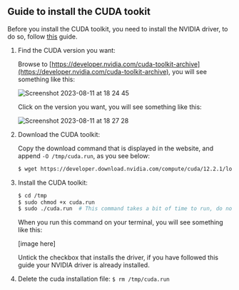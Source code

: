 Guide to install the CUDA tookit
--------------------------------

Before you install the CUDA toolkit, you need to install the NVIDIA driver, to do so, follow [this](https://github.com/luiscarlosgph/how-to/tree/main/nvidia-driver) guide.

1. Find the CUDA version you want:

   Browse to [https://developer.nvidia.com/cuda-toolkit-archive](https://developer.nvidia.com/cuda-toolkit-archive), you will see something like this:

   ![Screenshot 2023-08-11 at 18 24 45](https://github.com/luiscarlosgph/how-to/assets/3996630/da4183b6-a081-496e-a52d-adc46f7713ea)

   Click on the version you want, you will see something like this:

   ![Screenshot 2023-08-11 at 18 27 28](https://github.com/luiscarlosgph/how-to/assets/3996630/0344480b-3c71-42f1-9c4e-fb876aa651b8)


2. Download the CUDA toolkit:

   Copy the download command that is displayed in the website, and append `-O /tmp/cuda.run`, as you see below:

   ```bash
   $ wget https://developer.download.nvidia.com/compute/cuda/12.2.1/local_installers/cuda_12.2.1_535.86.10_linux.run -O /tmp/cuda.run
   ```

3. Install the CUDA toolkit:

   ```bash
   $ cd /tmp
   $ sudo chmod +x cuda.run
   $ sudo ./cuda.run  # This command takes a bit of time to run, do not worry :)
   ```

   When you run this command on your terminal, you will see something like this:

   [image here]

   Untick the checkbox that installs the driver, if you have followed this guide your NVIDIA driver is already installed.
   

4. Delete the cuda installation file: `$ rm /tmp/cuda.run`
